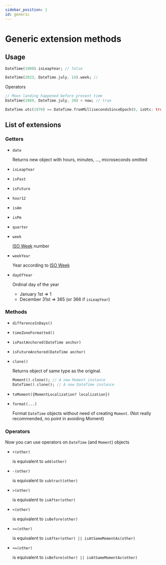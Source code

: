```yaml
---
sidebar_position: 1
id: generic
---
```


# Generic extension methods

## Usage

```dart
DateTime(1900).isLeapYear; // false

DateTime(2023, DateTime.july, 14).week; // 
```

Operators

```dart
// Moon landing happened before present time
DateTime(1969, DateTime.july, 20) < now; // true

DateTime.utc(1970) == DateTime.fromMillisecondsSinceEpoch(0, isUtc: true); // true
```

## List of extensions

### Getters

* `date`

  Returns new object with hours, minutes, ..., microseconds omitted
* `isLeapYear`
* `isPast`
* `isFuture`
* `hour12`
* `isAm`
* `isPm`
* `quarter`
* `week`

  [ISO Week](https://en.wikipedia.org/wiki/ISO_week_date) number
* `weekYear`

  Year according to [ISO Week](https://en.wikipedia.org/wiki/ISO_week_date)
* `dayOfYear`

    Ordinal day of the year

  * January 1st => 1
  * December 31st => 365 (or 366 if `isLeapYear`)

### Methods

* `differenceInDays()`
* `timeZoneFormatted()`
* `isPastAnchored(DateTime anchor)`
* `isFutureAnchored(DateTime anchor)`
* `clone()`

  Returns object of same type as the original.

  ```dart
  Moment().clone(); // A new Moment instance
  DateTime().clone(); // A new DateTime instance
  ```

* `toMoment({MomentLocalization? localization})`
* `format(...)`

  Format `DateTime` objects without need of creating `Moment`. (Not really
  recommended, no point in avoiding Moment)

### Operators

Now you can use operators on `DateTime` (and `Moment`) objects

* `+(other)`
  
  is equivalent to `add(other)`
* `-(other)`
  
  is equivalent to `subtract(other)`
* `>(other)`
  
  is equivalent to `isAfter(other)`
* `<(other)`
  
  is equivalent to `isBefore(other)`
* `>=(other)`
  
  is equivalent to `isAfter(other) || isAtSameMomentAs(other)`
* `<=(other)`
  
  is equivalent to `isBefore(other) || isAtSameMomentAs(other)`
